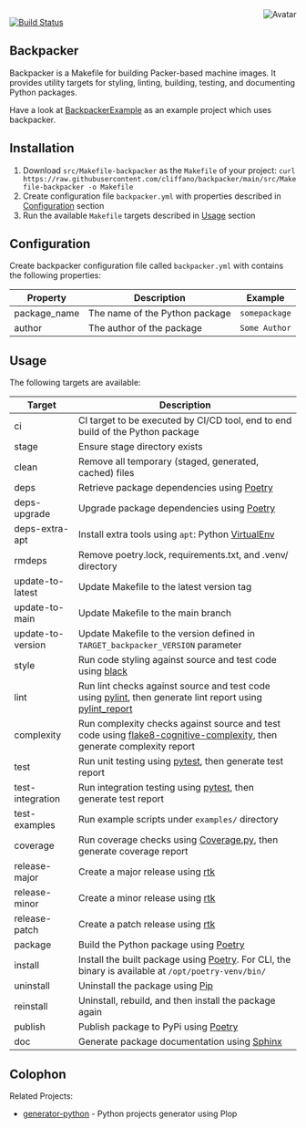 <img align="right" src="https://raw.github.com/cliffano/backpacker/master/avatar.jpg" alt="Avatar"/>

[![Build Status](https://github.com/cliffano/backpacker/actions/workflows/ci-workflow.yaml/badge.svg)](https://github.com/cliffano/backpacker/actions/workflows/ci-workflow.yaml)
<br/>

Backpacker
----------

Backpacker is a Makefile for building Packer-based machine images.
It provides utility targets for styling, linting, building, testing, and documenting Python packages.

Have a look at [BackpackerExample](examples/) as an example project which uses backpacker.

Installation
------------

1. Download `src/Makefile-backpacker` as the `Makefile` of your project:
    `curl https://raw.githubusercontent.com/cliffano/backpacker/main/src/Makefile-backpacker -o Makefile`
2. Create configuration file `backpacker.yml` with properties described in [Configuration](#configuration) section
3. Run the available `Makefile` targets described in [Usage](#usage) section

Configuration
-------------

Create backpacker configuration file called `backpacker.yml` with contains the following properties:

| Property | Description | Example |
|----------|-------------|---------|
| package_name | The name of the Python package | `somepackage` |
| author | The author of the package | `Some Author` |

Usage
-----

The following targets are available:

| Target | Description |
|--------|-------------|
| ci | CI target to be executed by CI/CD tool, end to end build of the Python package |
| stage | Ensure stage directory exists |
| clean | Remove all temporary (staged, generated, cached) files |
| deps | Retrieve package dependencies using [Poetry](https://python-poetry.org/) |
| deps-upgrade | Upgrade package dependencies using [Poetry](https://python-poetry.org/) |
| deps-extra-apt | Install extra tools using `apt`: Python [VirtualEnv](https://virtualenv.pypa.io/) |
| rmdeps | Remove poetry.lock, requirements.txt, and .venv/ directory |
| update-to-latest | Update Makefile to the latest version tag |
| update-to-main | Update Makefile to the main branch |
| update-to-version | Update Makefile to the version defined in `TARGET_backpacker_VERSION` parameter |
| style | Run code styling against source and test code using [black](https://black.readthedocs.io/en/stable/) |
| lint | Run lint checks against source and test code using [pylint](https://www.pylint.org/), then generate lint report using [pylint_report](https://pypi.org/project/pylint-report/) |
| complexity | Run complexity checks against source and test code using [flake8-cognitive-complexity](https://github.com/Melevir/flake8-cognitive-complexity), then generate complexity report |
| test | Run unit testing using [pytest](https://pytest.org), then generate test report |
| test-integration | Run integration testing using [pytest](https://pytest.org), then generate test report |
| test-examples | Run example scripts under `examples/` directory |
| coverage | Run coverage checks using [Coverage.py](https://github.com/nedbat/coveragepy), then generate coverage report |
| release-major | Create a major release using [rtk](https://github.com/cliffano/rtk) |
| release-minor | Create a minor release using [rtk](https://github.com/cliffano/rtk) |
| release-patch | Create a patch release using [rtk](https://github.com/cliffano/rtk) |
| package | Build the Python package using [Poetry](https://python-poetry.org/) |
| install | Install the built package using [Poetry](https://python-poetry.org/). For CLI, the binary is available at `/opt/poetry-venv/bin/` |
| uninstall | Uninstall the package using [Pip](https://pypi.org/project/pip/) |
| reinstall | Uninstall, rebuild, and then install the package again |
| publish | Publish package to PyPi using [Poetry](https://python-poetry.org/) |
| doc | Generate package documentation using [Sphinx](https://www.sphinx-doc.org/) |

Colophon
--------

Related Projects:

* [generator-python](https://github.com/cliffano/generator-python) - Python projects generator using Plop
